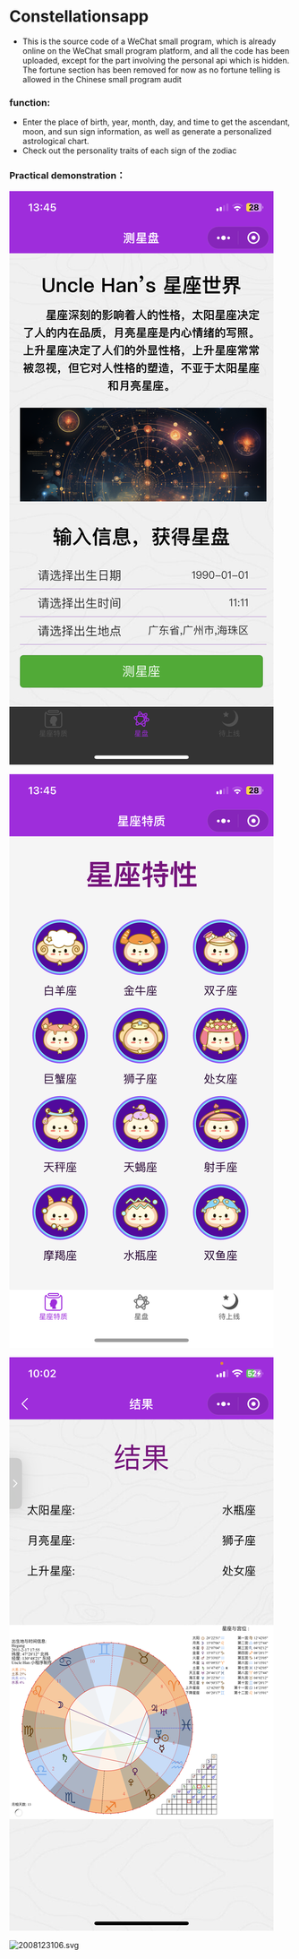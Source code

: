 # Constellationsapp
- This is the source code of a WeChat small program, which is already online on the WeChat small program platform, and all the code has been uploaded, except for the part involving the personal api which is hidden. The fortune section has been removed for now as no fortune telling is allowed in the Chinese small program audit

### function:

- Enter the place of birth, year, month, day, and time to get the ascendant, moon, and sun sign information, as well as generate a personalized astrological chart.
- Check out the personality traits of each sign of the zodiac

### Practical demonstration：

![IMG_0004.PNG](APP%20markdown%2074ab2f69e09a40629df5f4a57285b6e4/IMG_0004.png)

![IMG_0005.PNG](APP%20markdown%2074ab2f69e09a40629df5f4a57285b6e4/IMG_0005.png)

![IMG_9993.PNG](APP%20markdown%2074ab2f69e09a40629df5f4a57285b6e4/IMG_9993.png)

![2008123106.svg](APP%20markdown%2074ab2f69e09a40629df5f4a57285b6e4/2008123106.svg)

